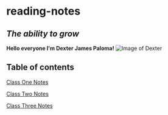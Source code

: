 # reading-notes
## ***The ability to grow***

**Hello everyone I'm Dexter James Paloma!**
![Image of Dexter](https://avatars1.githubusercontent.com/u/70978139?s=460&u=dc17a7ca06d9c0d54b4e3e2f52101522f8be39c5&v=4)

## Table of contents
[Class One Notes](classonenotes.md)

[Class Two Notes](classtwonotes.md)

[Class Three Notes](classthreenotes.md)
